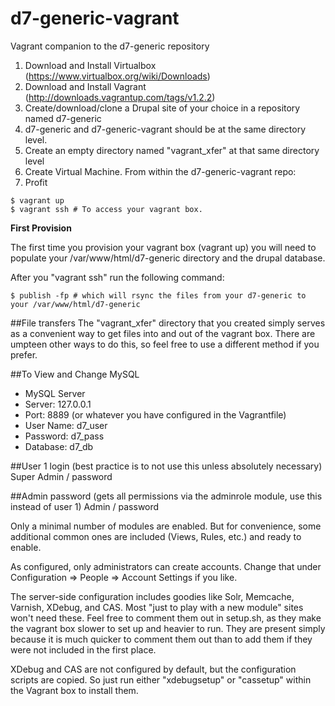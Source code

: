 d7-generic-vagrant
==================

Vagrant companion to the d7-generic repository

1. Download and Install Virtualbox (https://www.virtualbox.org/wiki/Downloads)
2. Download and Install Vagrant (http://downloads.vagrantup.com/tags/v1.2.2)
3. Create/download/clone a Drupal site of your choice in a repository named d7-generic
4. d7-generic and d7-generic-vagrant should be at the same directory level.
5. Create an empty directory named "vagrant_xfer" at that same directory level
6. Create Virtual Machine.  From within the d7-generic-vagrant repo:
7. Profit

```Shell
$ vagrant up
$ vagrant ssh # To access your vagrant box.
```

**First Provision**

The first time you provision your vagrant box (vagrant up) you will need to populate your
/var/www/html/d7-generic directory and the drupal database.

After you "vagrant ssh" run the following command:

```Shell
$ publish -fp # which will rsync the files from your d7-generic to your /var/www/html/d7-generic
```

##File transfers
The "vagrant_xfer" directory that you created simply serves as a convenient way to
get files into and out of the vagrant box.  There are umpteen other ways to do this,
so feel free to use a different method if you prefer.

##To View and Change MySQL

* MySQL Server
* Server: 127.0.0.1
* Port: 8889 (or whatever you have configured in the Vagrantfile)
* User Name: d7_user
* Password:  d7_pass
* Database: d7_db

##User 1 login (best practice is to not use this unless absolutely necessary)
Super Admin / password

##Admin password (gets all permissions via the adminrole module, use this instead of user 1)
Admin / password

Only a minimal number of modules are enabled.  But for convenience, some 
additional common ones are included (Views, Rules, etc.) and ready to enable.

As configured, only administrators can create accounts.  Change that
under Configuration => People => Account Settings if you like.

The server-side configuration includes goodies like Solr, Memcache, Varnish, XDebug, and CAS.
Most "just to play with a new module" sites won't need these.  Feel free to comment them
out in setup.sh, as they make the vagrant box slower to set up and heavier to run.  They 
are present simply because it is much quicker to comment them out than to add them if they
were not included in the first place.

XDebug and CAS are not configured by default, but the configuration scripts are copied.
So just run either "xdebugsetup" or "cassetup" within the Vagrant box to install them.